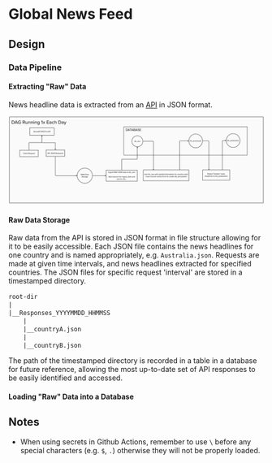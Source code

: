 # Global News Feed

## Design

### Data Pipeline

#### Extracting "Raw" Data

News headline data is extracted from an [API](https://newsapi.org/) in JSON format.

![Alt text](https://github.com/ayeo144/Global-News-Feed/blob/main/docs/images/ETL_Architecture.png?raw=true)

#### Raw Data Storage

Raw data from the API is stored in JSON format in file structure allowing for it to be easily accessible. 
Each JSON file contains the news headlines for one country and is named appropriately, e.g. `Australia.json`. 
Requests are made at given time intervals, and news headlines extracted for specified countries. The JSON files
for specific request 'interval' are stored in a timestamped directory.

```
root-dir
|
|__Responses_YYYYMMDD_HHMMSS
	|
	|__countryA.json
	|
	|__countryB.json
```

The path of the timestamped directory is recorded in a table in a database for future reference, allowing the most
up-to-date set of API responses to be easily identified and accessed.

#### Loading "Raw" Data into a Database

## Notes

* When using secrets in Github Actions, remember to use `\` before any special characters (e.g. `$`, `.`) otherwise
they will not be properly loaded.